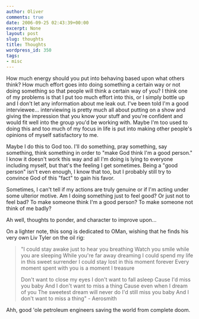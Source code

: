 ```yaml
---
author: Oliver
comments: true
date: 2006-09-25 02:43:39+00:00
excerpt: None
layout: post
slug: thoughts
title: Thoughts
wordpress_id: 350
tags:
- misc
---
```


How much energy should you put into behaving based upon what others think?  How much effort goes into doing something a certain way or not doing something so that people will think a certain way of you?  I think one of my problems is that I put too much effort into this, or I simply bottle up and I don't let any information about me leak out.  I've been told I'm a good interviewee... interviewing is pretty much all about putting on a show and giving the impression that you know your stuff and you're confident and would fit well into the group you'd be working with.  Maybe I'm too used to doing this and too much of my focus in life is put into making other people's opinions of myself satisfactory to me.

Maybe I do this to God too.  I'll do something, pray something, say something, think something in order to "make God think I'm a good person."  I know it doesn't work this way and all I'm doing is lying to everyone including myself, but that's the feeling I get sometimes.  Being a "good person" isn't even enough, I know that too, but I probably still try to convince God of this "fact" to gain his favor.

Sometimes, I can't tell if my actions are truly genuine or if I'm acting under some ulterior motive.  Am I doing something just to feel good?  Or just not to feel bad?  To make someone think I'm a good person?  To make someone not think of me badly?

Ah well, thoughts to ponder, and character to improve upon...

On a lighter note, this song is dedicated to OMan, wishing that he finds his very own Liv Tyler on the oil rig:

<blockquote class="lyrics">"I could stay awake just to hear you breathing
Watch you smile while you are sleeping
While you're far away dreaming
I could spend my life in this sweet surrender
I could stay lost in this moment forever
Every moment spent with you is a moment I treasure

Don't want to close my eyes
I don't want to fall asleep
Cause I'd miss you baby
And I don't want to miss a thing
Cause even when I dream of you
The sweetest dream will never do
I'd still miss you baby
And I don't want to miss a thing" - Aerosmith</blockquote>

Ahh, good 'ole petroleum engineers saving the world from complete doom.